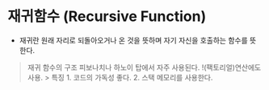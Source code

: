 # 재귀함수 (Recursive Function)

- 재귀란 원래 자리로 되돌아오거나 온 것을 뜻하며 자기 자신을 호출하는 함수를 뜻한다.

> 재귀 함수의 구조
    피보나치나 하노이 탑에서 자주 사용된다. !(팩토리얼)연산에도 사용.
    > 특징
    1. 코드의 가독성 좋다.
    2. 스택 메모리를 사용한다.
    